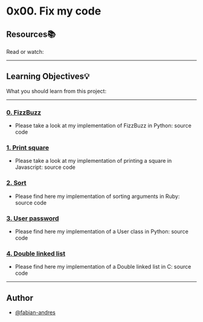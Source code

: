 # 0x00. Fix my code

## Resources:books:
Read or watch:

---
## Learning Objectives:bulb:
What you should learn from this project:

---

### [0. FizzBuzz](./0-fizzbuzz.py)
* Please take a look at my implementation of FizzBuzz in Python: source code


### [1. Print square](./1-print_square.js)
* Please take a look at my implementation of printing a square in Javascript: source code


### [2. Sort](./2-sort.rb)
* Please find here my implementation of sorting arguments in Ruby: source code


### [3. User password](./3-user.py )
* Please find here my implementation of a User class in Python: source code


### [4. Double linked list](./4-delete_dnodeint/)
* Please find here my implementation of a Double linked list in C: source code

---

## Author
* [@fabian-andres](https://github.com/Fabian-Andres)